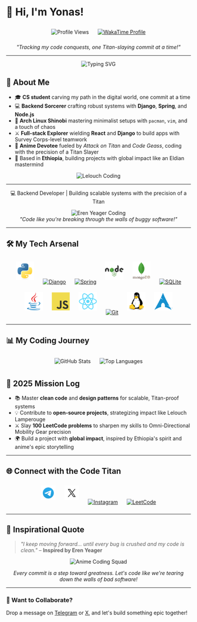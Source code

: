 # 👋 Hi, I'm Yonas!
<p align="center">
  <img src="https://komarev.com/ghpvc/?username=j0na555&style=flat-square&color=13335c" alt="Profile Views" style="margin: 10px;" />
  <a href="https://wakatime.com/@dcd08b4d-15df-4039-89ac-0da8a02527b9">
    <img src="https://wakatime.com/badge/user/dcd08b4d-15df-4039-89ac-0da8a02527b9.svg?style=flat-square&color=13335c" alt="WakaTime Profile" style="margin: 10px;" />
  </a>
 <!-- <a href="https://committers.top/ethiopia">
    <img src="https://user-badge.committers.top/ethiopia/j0na555.svg" alt="committers.top badge" style="margin: 10px;" />
  </a></p> -->

<p align="center">
  <i>"Tracking my code conquests, one Titan-slaying commit at a time!"</i>
</p>

---

<p align="center">
  <img src="https://readme-typing-svg.demolab.com?font=JetBrains+Mono&weight=600&pause=800&color=00F7FF&center=true&vCenter=true&width=700&lines=Backend+Wizard;Arch+Linux+Shinobi+%7C+Anime+Code+Alchemist;Slaying+bugs+like+a+Titan+with+clean+code" alt="Typing SVG" />
</p>

## 🌟 About Me

- 🎓 **CS student** carving my path in the digital world, one commit at a time
- 💻 **Backend Sorcerer** crafting robust systems with **Django**, **Spring**, and **Node.js**
- 🐧 **Arch Linux Shinobi** mastering minimalist setups with `pacman`, `vim`, and a touch of chaos
- ⚔️ **Full-stack Explorer** wielding **React** and **Django** to build apps with Survey Corps-level teamwork
- 🎨 **Anime Devotee** fueled by *Attack on Titan* and *Code Geass*, coding with the precision of a Titan Slayer
- 📍 Based in **Ethiopia**, building projects with global impact like an Eldian mastermind

<p align="center">
  <img src="https://i.pinimg.com/736x/50/ee/7a/50ee7aac77b8fa3073b50d2f6b2ce3fb.jpg" alt="Lelouch Coding" width="150" />
</p>

---

<p align="center">
  💻 Backend Developer  | Building scalable systems with the precision of a Titan
</p>

<p align="center">
  <img src="https://i.pinimg.com/1200x/98/cc/7c/98cc7c7595ddd0c39bb5555f6fbe3d17.jpg" alt="Eren Yeager Coding" width="200" />
  <br>
  <i>"Code like you're breaking through the walls of buggy software!"</i>
</p>

---

## 🛠️ My Tech Arsenal

<p align="center">
  <a href="https://www.python.org" target="_blank"><img src="https://raw.githubusercontent.com/devicons/devicon/master/icons/python/python-original.svg" width="50" height="50" alt="Python" style="margin:10px;"/></a>
  <a href="https://www.djangoproject.com/" target="_blank"><img src="https://cdn.worldvectorlogo.com/logos/django.svg" width="50" height="50" alt="Django" style="margin:10px;"/></a>
  <a href="https://spring.io/" target="_blank"><img src="https://www.vectorlogo.zone/logos/springio/springio-icon.svg" width="50" height="50" alt="Spring" style="margin:10px;"/></a>
  <a href="https://nodejs.org/" target="_blank"><img src="https://raw.githubusercontent.com/devicons/devicon/master/icons/nodejs/nodejs-original-wordmark.svg" width="50" height="50" alt="Node.js" style="margin:10px;"/></a>
  <a href="https://www.mongodb.com/" target="_blank"><img src="https://raw.githubusercontent.com/devicons/devicon/master/icons/mongodb/mongodb-original-wordmark.svg" width="50" height="50" alt="MongoDB" style="margin:10px;"/></a>
  <a href="https://www.sqlite.org/" target="_blank"><img src="https://www.vectorlogo.zone/logos/sqlite/sqlite-icon.svg" width="50" height="50" alt="SQLite" style="margin:10px;"/></a>
  <a href="https://www.java.com" target="_blank"><img src="https://raw.githubusercontent.com/devicons/devicon/master/icons/java/java-original.svg" width="50" height="50" alt="Java" style="margin:10px;"/></a>
  <a href="https://developer.mozilla.org/en-US/docs/Web/JavaScript" target="_blank"><img src="https://raw.githubusercontent.com/devicons/devicon/master/icons/javascript/javascript-original.svg" width="50" height="50" alt="JavaScript" style="margin:10px;"/></a>
  <a href="https://reactjs.org/" target="_blank"><img src="https://raw.githubusercontent.com/devicons/devicon/master/icons/react/react-original.svg" width="50" height="50" alt="React" style="margin:10px;"/></a>
  <a href="https://git-scm.com/" target="_blank"><img src="https://www.vectorlogo.zone/logos/git-scm/git-scm-icon.svg" width="50" height="50" alt="Git" style="margin:10px;"/></a>
  <a href="https://www.linux.org/" target="_blank"><img src="https://raw.githubusercontent.com/devicons/devicon/master/icons/linux/linux-original.svg" width="50" height="50" alt="Linux" style="margin:10px;"/></a>
  <a href="https://archlinux.org/" target="_blank"><img src="https://raw.githubusercontent.com/devicons/devicon/master/icons/archlinux/archlinux-original.svg" width="50" height="50" alt="Arch Linux" style="margin:10px;"/></a>
</p>

---

## 📊 My Coding Journey

<p align="center">
  <img src="https://github-readme-stats.vercel.app/api?username=j0na555&show_icons=true&theme=radical&hide_border=true&count_private=true" alt="GitHub Stats" style="margin:10px;" />
  <img src="https://github-readme-stats.vercel.app/api/top-langs?username=j0na555&show_icons=true&locale=en&layout=compact&theme=radical&hide_border=true" alt="Top Languages" style="margin:10px;" />
</p>


## 🎯 2025 Mission Log

- 📚 Master **clean code** and **design patterns** for scalable, Titan-proof systems
- 💡 Contribute to **open-source projects**, strategizing impact like Lelouch Lamperouge
- ⚔️ Slay **100 LeetCode problems** to sharpen my skills to Omni-Directional Mobility Gear precision
- 🌍 Build a project with **global impact**, inspired by Ethiopia's spirit and anime's epic storytelling
  
---


## 🌐 Connect with the Code Titan

<p align="center">
  <a href="https://t.me/JONAZZ2" target="_blank"><img src="https://raw.githubusercontent.com/edent/SuperTinyIcons/master/images/svg/telegram.svg" alt="Telegram" height="40" width="40" style="margin:10px;"/></a>
  <a href="https://twitter.com/jinxedjonass" target="_blank"><img src="https://raw.githubusercontent.com/edent/SuperTinyIcons/master/images/svg/x.svg" alt="X" height="40" width="40" style="margin:10px;"/></a>
  <a href="https://instagram.com/its__yonas" target="_blank"><img src="https://raw.githubusercontent.com/rahuldkjain/github-profile-readme-generator/master/src/images/icons/Social/instagram.svg" alt="Instagram" height="40" width="40" style="margin:10px;" /></a>
  <a href="https://www.leetcode.com/jonazz2" target="_blank"><img src="https://raw.githubusercontent.com/rahuldkjain/github-profile-readme-generator/master/src/images/icons/Social/leet-code.svg" alt="LeetCode" height="40" width="40" style="margin:10px;"/></a>
</p>

---

## 🧠 Inspirational Quote

> *"I keep moving forward... until every bug is crushed and my code is clean."* – **Inspired by Eren Yeager**

<p align="center">
  <img src="https://i.pinimg.com/736x/af/34/0f/af340f682940be93a688853d8d9b927f.jpg" alt="Anime Coding Squad" width="350" />
</p>

<p align="center">
  <i>Every commit is a step toward greatness. Let's code like we're tearing down the walls of bad software!</i>
</p>

---

### 🔗 Want to Collaborate?
Drop a message on [Telegram](https://t.me/JONAZZ2) or [X](https://twitter.com/jinxedjonass), and let's build something epic together!
